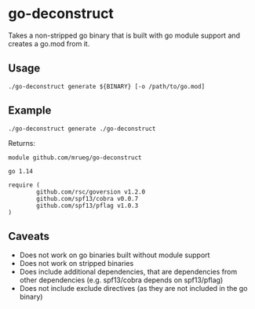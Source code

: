 # go-deconstruct

Takes a non-stripped go binary that is built with go module support and creates a go.mod from it.

## Usage

```
./go-deconstruct generate ${BINARY} [-o /path/to/go.mod]
```

## Example
```
./go-deconstruct generate ./go-deconstruct
```
Returns:
```
module github.com/mrueg/go-deconstruct

go 1.14

require (
        github.com/rsc/goversion v1.2.0
        github.com/spf13/cobra v0.0.7
        github.com/spf13/pflag v1.0.3
)
```

## Caveats

* Does not work on go binaries built without module support
* Does not work on stripped binaries
* Does include additional dependencies, that are dependencies from other dependencies (e.g. spf13/cobra depends on spf13/pflag)
* Does not include exclude directives (as they are not included in the go binary)
